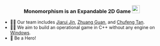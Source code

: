<h3 align="center">
    Monomorphism is an Expandable 2D Game
    <img src="https://c.tenor.com/StmGV2_YmjEAAAAi/winking-face-joypixels.gif" width="25px">
</h3>

- 🙋‍♀️ Our team includes [Jiarui Jin](https://github.com/Jinjiarui), [Zhuang Guan](https://github.com/AirGuanZ), and [Chufeng Tan](https://github.com/Chouphone).
- 👩‍💻 We aim to build an operational game in C++ without any engine on [Windows](https://en.wikipedia.org/wiki/Microsoft_Windows).
- 🌈 Be a Hero!
